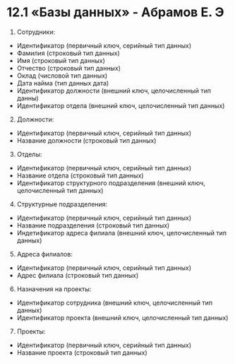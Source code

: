 # 12.1 «Базы данных» - Абрамов Е. Э

1. Сотрудники:
- Идентификатор (первичный ключ, серийный тип данных)
- Фамилия (строковый тип данных)
- Имя (строковый тип данных)
- Отчество (строковый тип данных) 
- Оклад (числовой тип данных)
- Дата найма (тип данных дата)
- Идентификатор должности (внешний ключ, целочисленный тип данны)
- Идентификатор отдела (внешний ключ, целочисленный тип данных)

2. Должности:
- Идентификатор (первичный ключ, серийный тип данных)
- Название должности (строковый тип данных)

3. Отделы:
- Идентификатор (первичный ключ, серийный тип данных)
- Название отдела (строковый тип данных)
- Идентификатор структурного подразделения (внешний ключ, целочисленный тип данных)

4. Структурные подразделения:
- Идентификатор (первичный ключ, серийный тип данных)
- Название подразделения (строковый тип данных)
- Индетификатор адреса филиала (внешний ключ, целочисленный тип данных)

5. Адреса филиалов:
- Идентификатор (первичный ключ, серийный тип данных)
- Адрес филиала (строковый тип данных)

6. Назначения на проекты:
- Идентификатор сотрудника (внешний ключ, целочисленный тип данных)
- Идентификатор проекта (внешний ключ, целочисленный тип данных)

7. Проекты:
- Идентификатор (первичный ключ, серийный тип данных)
- Название проекта (строковый тип данных)